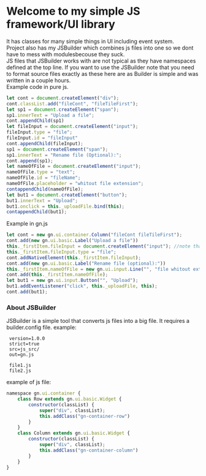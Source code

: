 # Welcome to my simple JS framework/UI library
It has classes for many simple things in UI including event system.<br/>
Project also has my JSBuilder which combines js files into one so we dont have to mess with modulesbecouse they suck.<br/>
JS files that JSBuilder works with are not typical as they have namespaces defined at the top line.
If you want to use the JSBuilder note that you need to format source files exactly as these here are as Builder is simple and was written in a couple hours.</br>
Example code in pure js.
```js
let cont = document.createElement("div");
cont.classList.add("fileCont", "fileTileFirst");
let sp1 = document.createElement("span");
sp1.innerText = "Upload a file";
cont.appendChild(sp1)
let fileInput = document.createElement("input");
fileInput.type = "file";
fileInput.id = "fileInput"
cont.appendChild(fileInput);
sp1 = document.createElement("span");
sp1.innerText = "Rename file (Optional):";
cont.append(sp1);
let nameOfFile = document.createElement("input");
nameOfFile.type = "text";
nameOfFile.id = "fileName";
nameOfFile.placeholder = "whitout file extension";
contappendChild(nameOfFile);
let but1 = document.createElement("button");
but1.innerText = "Upload";
but1.onclick = this._uploadFile.bind(this);
contappendChild(but1);
```
Example in gn.js
```js
let cont = new gn.ui.container.Column("fileCont fileTileFirst");
cont.add(new gn.ui.basic.Label("Upload a file"))
this._firstItem.fileInput = document.createElement("input"); //note that file imput is not yet implemented so we add it via addNativeElement()
this._firstItem.fileInput.type = "file";
cont.addNativeElement(this._firstItem.fileInput);
cont.add(new gn.ui.basic.Label("Rename file (optional):"))
this._firstItem.nameOfFile = new gn.ui.input.Line("", "file whitout extension");
cont.add(this._firstItem.nameOfFile);
let but1 = new gn.ui.input.Button("", "Upload");
but1.addEventListener("click", this._uploadFile, this);
cont.add(but1);
```
### About JSBuilder
JSBuilder is a simple tool that converts js files into a big file. It requires a builder.config file. example:
```
 version=1.0.0
 strict=true
 src=js_src/
 out=gn.js

 file1.js
 file2.js
```
example of js file:
```js
namespace gn.ui.container {
    class Row extends gn.ui.basic.Widget {
        constructor(classList) {
            super("div", classList);
            this.addClass("gn-container-row")
        }
    }
    class Column extends gn.ui.basic.Widget {
        constructor(classList) {
            super("div", classList);
            this.addClass("gn-container-column")
        }
    }
}
```
